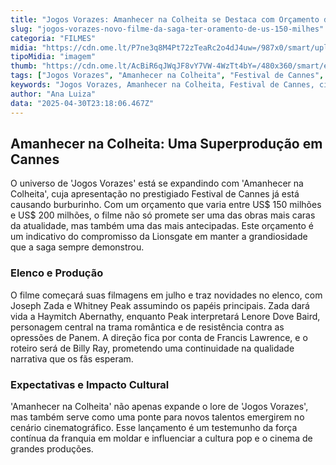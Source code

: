 ```yaml
---
title: "Jogos Vorazes: Amanhecer na Colheita se Destaca com Orçamento de até US$ 200 Milhões e Novos Talentos no Elenco"
slug: "jogos-vorazes-novo-filme-da-saga-ter-oramento-de-us-150-milhes"
categoria: "FILMES"
midia: "https://cdn.ome.lt/P7ne3q8M4Pt72zTeaRc2o4dJ4uw=/987x0/smart/uploads/conteudo/fotos/Design_sem_nome_-_2025-04-30T200636.562.png"
tipoMidia: "imagem"
thumb: "https://cdn.ome.lt/AcBiR6qJWqJF8vY7VW-4WzTt4bY=/480x360/smart/extras/conteudos/Design_sem_nome_-_2025-04-30T200636.562.png"
tags: ["Jogos Vorazes", "Amanhecer na Colheita", "Festival de Cannes", "cinema", "filmes de alto orçamento", "Lionsgate", "Francis Lawrence", "Joseph Zada", "Whitney Peak"]
keywords: "Jogos Vorazes, Amanhecer na Colheita, Festival de Cannes, cinema, filmes de alto orçamento, Lionsgate, Francis Lawrence, Joseph Zada, Whitney Peak"
author: "Ana Luiza"
data: "2025-04-30T23:18:06.467Z"
---
```


## Amanhecer na Colheita: Uma Superprodução em Cannes

O universo de 'Jogos Vorazes' está se expandindo com 'Amanhecer na Colheita', cuja apresentação no prestigiado Festival de Cannes já está causando burburinho. Com um orçamento que varia entre US$ 150 milhões e US$ 200 milhões, o filme não só promete ser uma das obras mais caras da atualidade, mas também uma das mais antecipadas. Este orçamento é um indicativo do compromisso da Lionsgate em manter a grandiosidade que a saga sempre demonstrou.

### Elenco e Produção

O filme começará suas filmagens em julho e traz novidades no elenco, com Joseph Zada e Whitney Peak assumindo os papéis principais. Zada dará vida a Haymitch Abernathy, enquanto Peak interpretará Lenore Dove Baird, personagem central na trama romântica e de resistência contra as opressões de Panem. A direção fica por conta de Francis Lawrence, e o roteiro será de Billy Ray, prometendo uma continuidade na qualidade narrativa que os fãs esperam.

### Expectativas e Impacto Cultural

'Amanhecer na Colheita' não apenas expande o lore de 'Jogos Vorazes', mas também serve como uma ponte para novos talentos emergirem no cenário cinematográfico. Esse lançamento é um testemunho da força contínua da franquia em moldar e influenciar a cultura pop e o cinema de grandes produções.